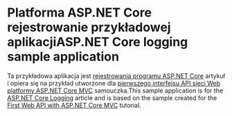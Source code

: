 # <a name="aspnet-core-logging-sample-application"></a><span data-ttu-id="4f880-101">Platforma ASP.NET Core rejestrowanie przykładowej aplikacji</span><span class="sxs-lookup"><span data-stu-id="4f880-101">ASP.NET Core logging sample application</span></span>

<span data-ttu-id="4f880-102">Ta przykładowa aplikacja jest [rejestrowania programu ASP.NET Core](https://docs.microsoft.com/aspnet/core/fundamentals/logging/index) artykuł i opiera się na przykład utworzone dla [pierwszego interfejsu API sieci Web platformy ASP.NET Core MVC](https://docs.microsoft.com/aspnet/core/tutorials/first-web-api) samouczka.</span><span class="sxs-lookup"><span data-stu-id="4f880-102">This sample application is for the [ASP.NET Core Logging](https://docs.microsoft.com/aspnet/core/fundamentals/logging/index) article and is based on the sample created for the [First Web API with ASP.NET Core MVC](https://docs.microsoft.com/aspnet/core/tutorials/first-web-api) tutorial.</span></span>
